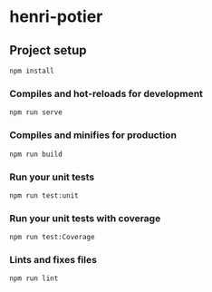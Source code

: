 # henri-potier

## Project setup
```
npm install
```

### Compiles and hot-reloads for development
```
npm run serve
```

### Compiles and minifies for production
```
npm run build
```

### Run your unit tests
```
npm run test:unit
```

### Run your unit tests with coverage
```
npm run test:Coverage
```

### Lints and fixes files
```
npm run lint
```


